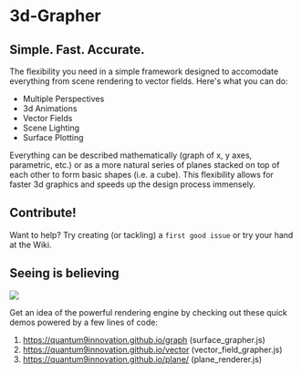 # 3d-Grapher

## Simple. Fast. Accurate.
The flexibility you need in a simple framework designed to accomodate everything from scene rendering to vector fields.
Here's what you can do:
 - Multiple Perspectives
 - 3d Animations
 - Vector Fields
 - Scene Lighting
 - Surface Plotting
 
Everything can be described mathematically (graph of x, y axes, parametric, etc.) or as a more natural series of planes stacked on top of each other to form basic shapes (i.e. a cube). This flexibility allows for faster 3d graphics and speeds up the design process immensely.

## Contribute!

Want to help? Try creating (or tackling) a `first good issue` or try your hand at the Wiki. 

## Seeing is believing

<img src="https://i.ibb.co/Lx8f9nZ/Vector-Field.png" />

Get an idea of the powerful rendering engine by checking out these quick demos powered by a few lines of code:

1. https://quantum9innovation.github.io/graph (surface_grapher.js)
2. https://quantum9innovation.github.io/vector (vector_field_grapher.js)
3. https://quantum9innovation.github.io/plane/ (plane_renderer.js)

